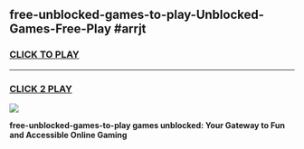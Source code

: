 
## free-unblocked-games-to-play-Unblocked-Games-Free-Play #arrjt
<h3>
<a href="https://us.freeplayer.one?title=free-unblocked-games-to-play&ref=9M">CLICK TO PLAY</a></h3>
<hr>

<h3>
<a href="https://us.freeplayer.one?title=free-unblocked-games-to-play&ref=9M">CLICK 2 PLAY</a>
  
</h3>

<a href="https://us.freeplayer.one?title=free-unblocked-games-to-play&ref=9M"><img src="https://clearcache.store/games.png"></a>


**free-unblocked-games-to-play games unblocked: Your Gateway to Fun and Accessible Online Gaming**
